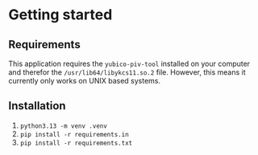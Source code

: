 # Getting started



## Requirements
This application requires the `yubico-piv-tool` installed on your computer and therefor the `/usr/lib64/libykcs11.so.2` file. However, this means it currently only works on UNIX based systems.


## Installation

1. `python3.13 -m venv .venv`
2. `pip install -r requirements.in`
3. `pip install -r requirements.txt`